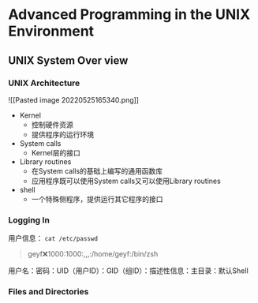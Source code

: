 # Advanced Programming in the UNIX Environment

## UNIX System Over view

### UNIX Architecture

![[Pasted image 20220525165340.png]]


- Kernel
    - 控制硬件资源
    - 提供程序的运行环境
- System calls
    - Kernel层的接口
- Library routines
    - 在System calls的基础上编写的通用函数库
    - 应用程序既可以使用System calls又可以使用Library routines
- shell
    - 一个特殊侧程序，提供运行其它程序的接口

### Logging In

用户信息：
`cat /etc/passwd`

> geyf:x:1000:1000:,,,:/home/geyf:/bin/zsh

用户名：密码：UID（用户ID）：GID（组ID）：描述性信息：主目录：默认Shell

### Files and Directories

